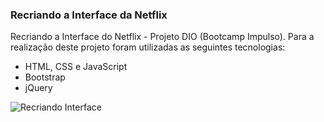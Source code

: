 ### Recriando a Interface da Netflix

Recriando a Interface do Netflix - Projeto DIO (Bootcamp Impulso). Para a realização deste projeto foram utilizadas as seguintes tecnologias:
* HTML, CSS e JavaScript
* Bootstrap
* jQuery

![Recriando Interface](https://cdn.discordapp.com/attachments/887544607599120404/955837692141256824/unknown.png)

